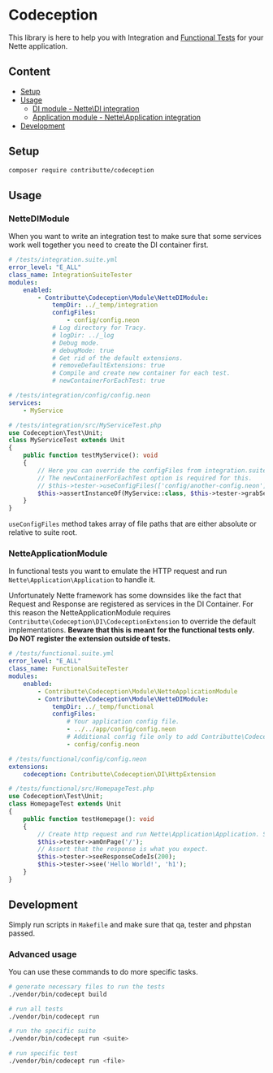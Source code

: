 # Codeception

This library is here to help you with Integration and [Functional Tests](http://codeception.com/docs/04-FunctionalTests) for your Nette application.

## Content

- [Setup](#setup)
- [Usage](#usage)
    - [DI module - Nette\DI integration](#nettedimodule)
    - [Application module - Nette\Application integration](#netteapplicationmodule)
- [Development](#development)

## Setup

```bash
composer require contributte/codeception
```

## Usage

### NetteDIModule

When you want to write an integration test to make sure that some services work well together you need to create the DI container first.

```yml
# /tests/integration.suite.yml
error_level: "E_ALL"
class_name: IntegrationSuiteTester
modules:
    enabled:
        - Contributte\Codeception\Module\NetteDIModule:
            tempDir: ../_temp/integration
            configFiles:
                - config/config.neon
            # Log directory for Tracy.
            # logDir: ../_log
            # Debug mode.
            # debugMode: true
            # Get rid of the default extensions.
            # removeDefaultExtensions: true
            # Compile and create new container for each test.
            # newContainerForEachTest: true
```

```yml
# /tests/integration/config/config.neon
services:
    - MyService
```

```php
# /tests/integration/src/MyServiceTest.php
use Codeception\Test\Unit;
class MyServiceTest extends Unit
{
    public function testMyService(): void
    {
        // Here you can override the configFiles from integration.suite.yml if needed.
        // The newContainerForEachTest option is required for this.
        // $this->tester->useConfigFiles(['config/another-config.neon']);
        $this->assertInstanceOf(MyService::class, $this->tester->grabService(MyService::class));
    }
}
```
`useConfigFiles` method takes array of file paths that are either absolute or relative to suite root.

### NetteApplicationModule

In functional tests you want to emulate the HTTP request and run `Nette\Application\Application` to handle it.

Unfortunately Nette framework has some downsides like the fact that Request and Response are registered as services in the DI Container. For this reason the NetteApplicationModule requires `Contributte\Codeception\DI\CodeceptionExtension` to override the default implementations. **Beware that this is meant for the functional tests only. Do NOT register the extension outside of tests.**

```yml
# /tests/functional.suite.yml
error_level: "E_ALL"
class_name: FunctionalSuiteTester
modules:
    enabled:
        - Contributte\Codeception\Module\NetteApplicationModule
        - Contributte\Codeception\Module\NetteDIModule:
            tempDir: ../_temp/functional
            configFiles:
                # Your application config file.
                - ../../app/config/config.neon
                # Additional config file only to add Contributte\Codeception\DI\HttpExtension.
                - config/config.neon
```

```yml
# /tests/functional/config/config.neon
extensions:
    codeception: Contributte\Codeception\DI\HttpExtension
```

```php
# /tests/functional/src/HomepageTest.php
use Codeception\Test\Unit;
class HomepageTest extends Unit
{
    public function testHomepage(): void
    {
        // Create http request and run Nette\Application\Application. See Contributte\Codeception\Connector\NetteConnector for details.
        $this->tester->amOnPage('/');
        // Assert that the response is what you expect.
        $this->tester->seeResponseCodeIs(200);
        $this->tester->see('Hello World!', 'h1');
    }
}
```

## Development

Simply run scripts in `Makefile` and make sure that qa, tester and phpstan passed.

### Advanced usage

You can use these commands to do more specific tasks.

```bash
# generate necessary files to run the tests
./vendor/bin/codecept build

# run all tests
./vendor/bin/codecept run

# run the specific suite
./vendor/bin/codecept run <suite>

# run specific test
./vendor/bin/codecept run <file>
```

